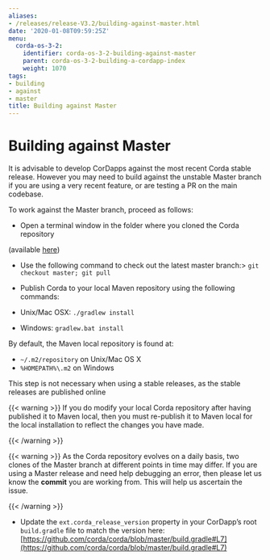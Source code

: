 ```yaml
---
aliases:
- /releases/release-V3.2/building-against-master.html
date: '2020-01-08T09:59:25Z'
menu:
  corda-os-3-2:
    identifier: corda-os-3-2-building-against-master
    parent: corda-os-3-2-building-a-cordapp-index
    weight: 1070
tags:
- building
- against
- master
title: Building against Master
---
```



# Building against Master

It is advisable to develop CorDapps against the most recent Corda stable release. However you may need to build
against the unstable Master branch if you are using a very recent feature, or are testing a PR on the main codebase.

To work against the Master branch, proceed as follows:


* Open a terminal window in the folder where you cloned the Corda repository


(available [here](https://github.com/corda/corda))



* Use the following command to check out the latest master branch:> 
`git checkout master; git pull`

* Publish Corda to your local Maven repository using the following commands:



* Unix/Mac OSX: `./gradlew install`
* Windows: `gradlew.bat install`

By default, the Maven local repository is found at:


* `~/.m2/repository` on Unix/Mac OS X
* `%HOMEPATH%\.m2` on Windows

This step is not necessary when using a stable releases, as the stable releases are published online


{{< warning >}}
If you do modify your local Corda repository after having published it to Maven local, then you must
re-publish it to Maven local for the local installation to reflect the changes you have made.

{{< /warning >}}



{{< warning >}}
As the Corda repository evolves on a daily basis, two clones of the Master branch at different points in
time may differ. If you are using a Master release and need help debugging an error, then please let us know the
**commit** you are working from. This will help us ascertain the issue.

{{< /warning >}}




* Update the `ext.corda_release_version` property in your CorDapp’s root `build.gradle` file to match the version
here: [https://github.com/corda/corda/blob/master/build.gradle#L7](https://github.com/corda/corda/blob/master/build.gradle#L7)

